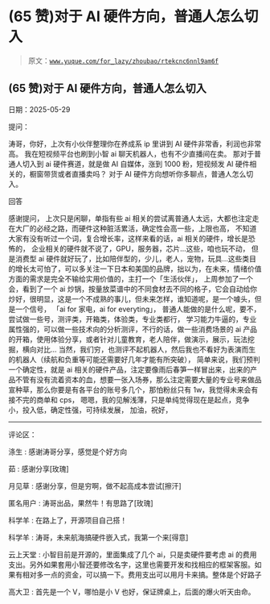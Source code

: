 # (65 赞)对于 AI 硬件方向，普通人怎么切入

> 原文：[`www.yuque.com/for_lazy/zhoubao/rtekcnc6nnl9am6f`](https://www.yuque.com/for_lazy/zhoubao/rtekcnc6nnl9am6f)

## (65 赞)对于 AI 硬件方向，普通人怎么切入

日期：2025-05-29

提问：

涛哥，你好，上次有小伙伴整理你在养成系 ip 里讲到 AI 硬件非常香，利润也非常高。 我在短视频平台也刷到小智 ai 聊天机器人，也有不少直播间在卖。
那对于普通人切入到 ai 硬件赛道，就是做 AI 自媒体，涨到 1000 粉，短视频发 AI 硬件相关的，橱窗带货或者直播卖吗？
对于 AI 硬件方向想听你多聊点，普通人怎么切入。

回答

感谢提问， 上次只是闲聊，单指有些 ai 相关的尝试离普通人太远，大都也注定走在大厂的必经之路，而硬件这种脏活累活，确定性会高一些，上限也高，
不知道大家有没有听过一个词，复合增长率，这样来看的话，ai 相关的硬件，增长是恐怖的， 企业相关的硬件就不说了，GPU，服务器，芯片...这些，咱也玩不动，
但是消费型 ai 硬件就好玩了，比如陪伴型的，少儿，老人，宠物，玩具...这些类目的增长太可怕了，可以多关注一下日本和美国的品牌，拙以为，在未来，情绪价值方面的需求是完全不输给实用价值的，主打一个「生活伙伴」，
上周参加了一个会，看到了一个 ai 炒锅，按量放菜谱中的不同食材去不同的格子，它会自动给你炒好，很明显，这是一个不成熟的事儿，但未来怎样，谁知道呢，是一个噱头，但是一个信号，
「ai for 家电，ai for everyting」， 普通人能做的是什么呢，要不，尝试做一些号，测评类，开箱类，体验类，专业类都行，
学习能力牛逼的，专业属性强的，可以做一些技术向的分析测评，不行的话，做一些消费场景的 ai 产品的开箱，使用体验分享，或者针对儿童教育，老人陪伴，做演示，展示，玩法挖掘，横向对比...
当然，我们穷，也测评不起机器人，然后我也不看好为表演而生的机器人（续航和负重等可能还需要好几年才能有所突破），
简单来说，我们预判一个确定性，就是 ai 相关的硬件产品，注定要像雨后春笋一样冒出来，出来的产品不管有没有流着资本的血，想要一张入场券，那么注定需要大量的专业号来做品宣种草，那么你要是有各平台的账号多几个，那怕粉丝只有 1w，我觉得未来会有接不完的商单和 cps，
嗯嗯，我的见解浅薄，只是单纯觉得现在是起点，竞争小，投入低，确定性强，可持续发展， 加油，祝好，

* * *

评论区：

涤生 : 感谢涛哥分享，感觉是个好方向

茹 : 感谢分享[玫瑰]

月见草 : 感谢分享，但是穷啊，做不起高成本尝试[擦汗]

匿名用户 : 涛哥出品，果然牛！有思路了[玫瑰]

科学羊 : 在路上了，开源项目自己搭！

科学羊 : 涛哥，未来航海搞硬件嵌入式，我第一个来[得意]

云上天堂 : 小智目前是开源的，里面集成了几个 ai，只是卖硬件要考虑 ai 的费用支出。另外如果套用小智还要修改名字，这里也需要开发和找相应的框架客服。如果有相对多一点的资金，可以搞一下。费用支出可以用月卡来搞。整体是个好路子

高大卫 : 首先是一个 V，哪怕是小 V 也好，保证牌桌上，后面的爆火听天由命。